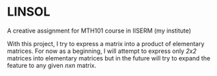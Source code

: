 # LINSOL

A creative assignment for MTH101 course in IISERM (my institute)

With this project, I try to express a matrix into a product of elementary matrices. 
For now as a beginning, I will attempt to express only *2x2* matrices into elementary matrices but in the future will try to expand the feature to any given *nxn* matrix.

